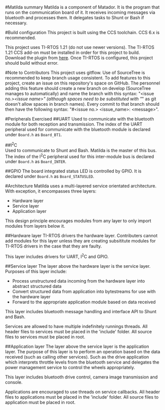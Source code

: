 #Matilda summary
Matilda is a component of Matador. It is the program that runs on the 
communication board of it. It receives incoming messages via bluetooth
and processes them. It delegates tasks to Shunt or Bash if necessary.

#Build configuration
This project is built using the CCS toolchain. CCS 6.x is recommended.

This project uses TI-RTOS 1.21 (do not use newer versions). The TI-RTOS 1.21
CCS add-on must be installed in order for this project to build. Download the
plugin from [here](http://software-dl.ti.com/dsps/dsps_public_sw/sdo_sb/targetcontent/mcusdk/index.html).
Once TI-RTOS is configured, this project should build without error.

#Note to Contributors
This project uses gitflow. Use of SourceTree is recommended to keep branch
usage consistent. To add features to this project, create an issue on
this repository's space on GitHub. The personnel adding this feature should
create a new branch on develop (SourceTree manages to automatically) and name
the branch with this syntax: "\<issue no.\>_\<issue name\>" (although spaces need
to be substituted with "_" as git doesn't allow spaces in branch names). Every 
commit to that branch should then have the following syntax: "#\<issue no.\> \<issue_name\>: \<message\>".

#Peripherals Exercised
##UART
Used to communicate with the bluetooth module for both reception and transmission.
The index of the UART peripheral used for communicate with the bluetooth module is
declared under `Board.h` as `Board_BT1`.

##I<sup>2</sup>C	
Used to communicate to Shunt and Bash. Matilda is the master of this bus.
The index of the I<sup>2</sup>C peripheral used for this inter-module bus is
declared under `Board.h` as `Board_INTER`.

##GPIO
The board integrated status LED is controlled by GPIO. It is declared under 
`Board.h` as `Board_STATUSLED`.

#Architecture
Matilda uses a multi-layered service orientated architecture. With exception,
it encompasses three layers:
* Hardware layer
* Service layer
* Application layer

This design principle encourages modules from any layer to only import modules
from layers below it.

##Hardware layer
TI-RTOS drivers the hardware layer. Contributers cannot add modules for this layer
unless they are creating subsititute modules for TI-RTOS drivers in the case that
they are faulty. 

This layer includes drivers for UART, I<sup>2</sup>C and GPIO. 

##Service layer
The layer above the hardware layer is the service layer. Purposes of this layer
include:
* Process unstructured data incoming from the hardware layer into abstract structured data
* Convert structured data from application into bytestreams for use with the hardware layer
* Forward to the appropriate application module based on data received
 
This layer includes bluetooth message handling and interface API to Shunt and Bash. 

Services are allowed to have multiple indefinitely runnings threads.
All header files to services must be placed in the
'include' folder. All source files to services must be placed in root.

##Application layer
The layer above the service layer is the application layer. The purpose of this
layer is to perform an operation based on the data received (such as calling 
other services). Such as the drive application which interprets throttle levels 
from the bluetooth service and delegates the power management service to control
the wheels appropriately.

This layer includes bluetooth drive control, camera image transmission and console.

Applications are encouraged to use threads on service callbacks.
All header files to applications must be placed in the 'include' folder. All
source files to application must be placed in root.